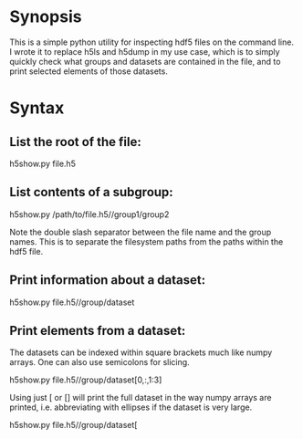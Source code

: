 # Synopsis

This is a simple python utility for inspecting hdf5 files on the
command line. I wrote it to replace h5ls and h5dump in my use case,
which is to simply quickly check what groups and datasets are
contained in the file, and to print selected elements of those
datasets.

# Syntax

## List the root of the file:

h5show.py file.h5

## List contents of a subgroup:

h5show.py /path/to/file.h5//group1/group2

Note the double slash separator between the file name and the group
names. This is to separate the filesystem paths from the paths within
the hdf5 file.

## Print information about a dataset:

h5show.py file.h5//group/dataset

## Print elements from a dataset:

The datasets can be indexed within square brackets much like numpy
arrays. One can also use semicolons for slicing.

h5show.py file.h5//group/dataset[0,:,1:3]

Using just [ or [] will print the full dataset in the way numpy arrays
are printed, i.e. abbreviating with ellipses if the dataset is very
large.

h5show.py file.h5//group/dataset[
